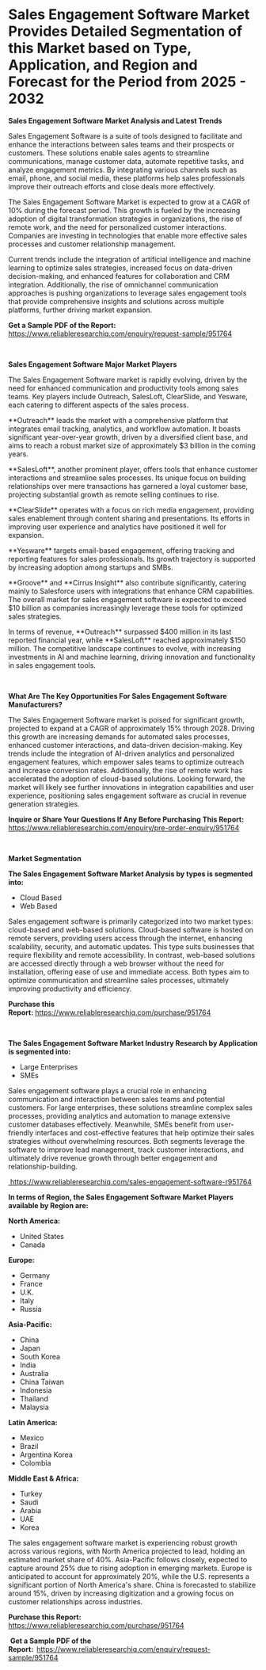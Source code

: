 <p><h1>Sales Engagement Software Market Provides Detailed Segmentation of this Market based on Type, Application, and Region and Forecast for the Period from 2025 - 2032</h1></p><p><strong>Sales Engagement Software Market Analysis and Latest Trends</strong></p>
<p><p>Sales Engagement Software is a suite of tools designed to facilitate and enhance the interactions between sales teams and their prospects or customers. These solutions enable sales agents to streamline communications, manage customer data, automate repetitive tasks, and analyze engagement metrics. By integrating various channels such as email, phone, and social media, these platforms help sales professionals improve their outreach efforts and close deals more effectively.</p><p>The Sales Engagement Software Market is expected to grow at a CAGR of 10% during the forecast period. This growth is fueled by the increasing adoption of digital transformation strategies in organizations, the rise of remote work, and the need for personalized customer interactions. Companies are investing in technologies that enable more effective sales processes and customer relationship management. </p><p>Current trends include the integration of artificial intelligence and machine learning to optimize sales strategies, increased focus on data-driven decision-making, and enhanced features for collaboration and CRM integration. Additionally, the rise of omnichannel communication approaches is pushing organizations to leverage sales engagement tools that provide comprehensive insights and solutions across multiple platforms, further driving market expansion.</p></p>
<p><strong>Get a Sample PDF of the Report:&nbsp;</strong> <a href="https://www.reliableresearchiq.com/enquiry/request-sample/951764?utm_campaign=3117&utm_medium=2&utm_source=Github&utm_content=ia&utm_term=17042025&utm_id=sales-engagement-software">https://www.reliableresearchiq.com/enquiry/request-sample/951764</a></p>
<p>&nbsp;</p>
<p><strong>Sales Engagement Software Major Market Players</strong></p>
<p><p>The Sales Engagement Software market is rapidly evolving, driven by the need for enhanced communication and productivity tools among sales teams. Key players include Outreach, SalesLoft, ClearSlide, and Yesware, each catering to different aspects of the sales process.</p><p>**Outreach** leads the market with a comprehensive platform that integrates email tracking, analytics, and workflow automation. It boasts significant year-over-year growth, driven by a diversified client base, and aims to reach a robust market size of approximately $3 billion in the coming years.</p><p>**SalesLoft**, another prominent player, offers tools that enhance customer interactions and streamline sales processes. Its unique focus on building relationships over mere transactions has garnered a loyal customer base, projecting substantial growth as remote selling continues to rise.</p><p>**ClearSlide** operates with a focus on rich media engagement, providing sales enablement through content sharing and presentations. Its efforts in improving user experience and analytics have positioned it well for expansion.</p><p>**Yesware** targets email-based engagement, offering tracking and reporting features for sales professionals. Its growth trajectory is supported by increasing adoption among startups and SMBs.</p><p>**Groove** and **Cirrus Insight** also contribute significantly, catering mainly to Salesforce users with integrations that enhance CRM capabilities. The overall market for sales engagement software is expected to exceed $10 billion as companies increasingly leverage these tools for optimized sales strategies.</p><p>In terms of revenue, **Outreach** surpassed $400 million in its last reported financial year, while **SalesLoft** reached approximately $150 million. The competitive landscape continues to evolve, with increasing investments in AI and machine learning, driving innovation and functionality in sales engagement tools.</p></p>
<p>&nbsp;</p>
<p><strong>What Are The Key Opportunities For Sales Engagement Software Manufacturers?</strong></p>
<p><p>The Sales Engagement Software market is poised for significant growth, projected to expand at a CAGR of approximately 15% through 2028. Driving this growth are increasing demands for automated sales processes, enhanced customer interactions, and data-driven decision-making. Key trends include the integration of AI-driven analytics and personalized engagement features, which empower sales teams to optimize outreach and increase conversion rates. Additionally, the rise of remote work has accelerated the adoption of cloud-based solutions. Looking forward, the market will likely see further innovations in integration capabilities and user experience, positioning sales engagement software as crucial in revenue generation strategies.</p></p>
<p><strong>Inquire or Share Your Questions If Any Before Purchasing This Report:</strong> <a href="https://www.reliableresearchiq.com/enquiry/pre-order-enquiry/951764?utm_campaign=3117&utm_medium=2&utm_source=Github&utm_content=ia&utm_term=17042025&utm_id=sales-engagement-software">https://www.reliableresearchiq.com/enquiry/pre-order-enquiry/951764</a></p>
<p>&nbsp;</p>
<p><strong>Market Segmentation</strong></p>
<p><strong>The Sales Engagement Software Market Analysis by types is segmented into:</strong></p>
<p><ul><li>Cloud Based</li><li>Web Based</li></ul></p>
<p><p>Sales engagement software is primarily categorized into two market types: cloud-based and web-based solutions. Cloud-based software is hosted on remote servers, providing users access through the internet, enhancing scalability, security, and automatic updates. This type suits businesses that require flexibility and remote accessibility. In contrast, web-based solutions are accessed directly through a web browser without the need for installation, offering ease of use and immediate access. Both types aim to optimize communication and streamline sales processes, ultimately improving productivity and efficiency.</p></p>
<p><strong>Purchase this Report:&nbsp;</strong><a href="https://www.reliableresearchiq.com/purchase/951764?utm_campaign=3117&utm_medium=2&utm_source=Github&utm_content=ia&utm_term=17042025&utm_id=sales-engagement-software">https://www.reliableresearchiq.com/purchase/951764</a></p>
<p>&nbsp;</p>
<p><strong>The Sales Engagement Software Market Industry Research by Application is segmented into:</strong></p>
<p><ul><li>Large Enterprises</li><li>SMEs</li></ul></p>
<p><p>Sales engagement software plays a crucial role in enhancing communication and interaction between sales teams and potential customers. For large enterprises, these solutions streamline complex sales processes, providing analytics and automation to manage extensive customer databases effectively. Meanwhile, SMEs benefit from user-friendly interfaces and cost-effective features that help optimize their sales strategies without overwhelming resources. Both segments leverage the software to improve lead management, track customer interactions, and ultimately drive revenue growth through better engagement and relationship-building.</p></p>
<p><a href="https://www.reliableresearchiq.com/sales-engagement-software-r951764?utm_campaign=3117&utm_medium=2&utm_source=Github&utm_content=ia&utm_term=17042025&utm_id=sales-engagement-software">&nbsp;https://www.reliableresearchiq.com/sales-engagement-software-r951764</a></p>
<p><strong>In terms of Region, the Sales Engagement Software Market Players available by Region are:</strong></p>
<p>
    <p> <strong> North America: </strong>
        <ul>
            <li>United States</li>
            <li>Canada</li>
        </ul>
        </p> 
    <p> <strong> Europe: </strong>
        <ul>
            <li>Germany</li>
            <li>France</li>
            <li>U.K.</li>
            <li>Italy</li>
            <li>Russia</li>
        </ul>
        </p> 
    <p> <strong> Asia-Pacific: </strong>
        <ul>
            <li>China</li>
            <li>Japan</li>
            <li>South Korea</li>
            <li>India</li>
            <li>Australia</li>
            <li>China Taiwan</li>
            <li>Indonesia</li>
            <li>Thailand</li>
            <li>Malaysia</li>
        </ul>
        </p> 
    <p> <strong> Latin America: </strong>
        <ul>
            <li>Mexico</li>
            <li>Brazil</li>
            <li>Argentina Korea</li>
            <li>Colombia</li>
        </ul>
        </p> 
    <p> <strong> Middle East & Africa: </strong>
        <ul>
            <li>Turkey</li>
            <li>Saudi</li>
            <li>Arabia</li>
            <li>UAE</li>
            <li>Korea</li>
        </ul>
    </p>
    </p>
<p><p>The sales engagement software market is experiencing robust growth across various regions, with North America projected to lead, holding an estimated market share of 40%. Asia-Pacific follows closely, expected to capture around 25% due to rising adoption in emerging markets. Europe is anticipated to account for approximately 20%, while the U.S. represents a significant portion of North America's share. China is forecasted to stabilize around 15%, driven by increasing digitization and a growing focus on customer relationships across industries.</p></p>
<p><strong>Purchase this Report: </strong><a href="https://www.reliableresearchiq.com/purchase/951764?utm_campaign=3117&utm_medium=2&utm_source=Github&utm_content=ia&utm_term=17042025&utm_id=sales-engagement-software">https://www.reliableresearchiq.com/purchase/951764</a></p>
<p>&nbsp;<strong>Get a Sample PDF of the Report:&nbsp;&nbsp;</strong><a href="https://www.reliableresearchiq.com/enquiry/request-sample/951764?utm_campaign=3117&utm_medium=2&utm_source=Github&utm_content=ia&utm_term=17042025&utm_id=sales-engagement-software">https://www.reliableresearchiq.com/enquiry/request-sample/951764</a></p>
<p><strong></strong></p>
<p><p></p><p></p><p></p></p>